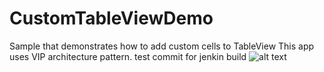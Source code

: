 # CustomTableViewDemo
Sample that demonstrates how to add custom cells to TableView
This app uses VIP architecture pattern.
test commit for jenkin build
![alt text](https://res.cloudinary.com/dn7nszkhk/image/upload/v1563928825/CustomTableView_g5fhyi.png)
